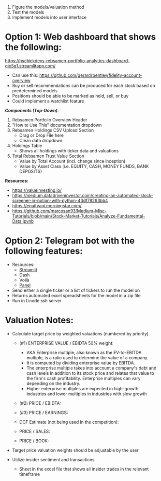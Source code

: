 1. Figure the models/valuation method
2. Test the models
3. Implement models into user interface

# Option 1: Web dashboard that shows the following:
https://hschickdevs-rebsamen-portfolio-analytics-dashboard-qio5q1.streamlitapp.com/

* Can use this: https://github.com/gerardrbentley/fidelity-account-overview
* Buy or sell recommendations can be produced for each stock based on predetermined models
* Positions should be able to be marked as hold, sell, or buy
* Could implement a watchlist feature

_**Components (Top-Down)**_:
1. Rebsamen Portfolio Overview Header
2. "How to Use This" documentation dropdown
3. Rebsamen Holdings CSV Upload Section
    - Drag or Drop File here
    - Clean data dropdown
4. Holdings Table
    - Shows all holdings with ticker data and valuations
5. Total Rebsamen Trust Value Section
    - Value by Total Account (incl. change since inception)
    - Value by Asset Class (i.e. EQUITY, CASH, MONEY FUNDS, BANK DEPOSITS)

**Resources:**
- https://valueinvesting.io/
- https://medium.datadriveninvestor.com/creating-an-automated-stock-screener-in-notion-with-python-43df78293bb4
- https://equityapi.morningstar.com/
- https://github.com/marcosan93/Medium-Misc-Tutorials/blob/main/Stock-Market-Tutorials/Analyze-Fundamental-Data.ipynb

# Option 2: Telegram bot with the following features:
- Resources:
    * [Streamlit](https://streamlit.io/)
    * Dash
    * Voilà
    * [Panel](https://panel.holoviz.org/)
- Send either a single ticker or a list of tickers to run the model on
- Returns automated excel spreadsheets for the model in a zip file
- Run in Linode ssh server

# Valuation Notes:
- Calculate target price by weighted valuations (numbered by priority)
    * (#1) ENTERPRISE VALUE / EBIDTA 50% weight:
      * AKA Enterprise multiple, also known as the EV-to-EBITDA multiple, is a ratio used to determine the value of a company.
      * It is computed by dividing enterprise value by EBITDA.
      * The enterprise multiple takes into account a company's debt and cash levels in addition to its stock price and relates that value to the firm's cash profitability. Enterprise multiples can vary depending on the industry.
      * Higher enterprise multiples are expected in high-growth industries and lower multiples in industries with slow growth
      
    * (#2) PRICE / EBIDTA:
  
    * (#3) PRICE / EARNINGS:
  
    * DCF Estimate (not being used in the competition):
  
    * PRICE / SALES:
  
    * PRICE / BOOK:
  
- Target price valuation weights should be adjustable by the user
- Utilize insider sentiment and transactions
    * Sheet in the excel file that shows all insider trades in the relevant timeframe